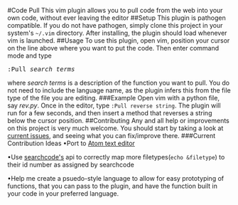 #Code Pull
This vim plugin allows you to pull code from the web into your own code, without ever leaving the editor
##Setup
This plugin is pathogen compatible. If you do not have pathogen, simply clone this project in your system's ```~/.vim``` directory.
After installing, the plugin should load whenever vim is launched.
##Usage
To use this plugin, open vim, position your cursor on the line above where you want to put the code. Then enter command mode and type 
<pre>:Pull <i>search terms</i></pre>
where *search terms* is a description of the function you want to pull. You do not need to include the language name, as the plugin infers this from the file type of the file you are editing.
###Example
Open vim with a python file, say *rev.py*. Once in the editor, type ```:Pull reverse string```. The plugin will run for a few seconds, and then insert a method that reverses a string below the cursor position.
##Contributing
Any and all help or improvements on this project is very much welcome. You should start by taking a look at [current issues](https://github.com/kasandell/Code-Pull/issues), and seeing what you can fix/improve there.
###Current Contribution Ideas
•Port to [Atom text editor](https://atom.io)


•Use [searchcode's](https://searchcode.com/api/) api to correctly map more filetypes(```echo &filetype```) to their id number as assigned by searchcode


•Help me create a psuedo-style language to allow for easy prototyping of functions, that you can pass to the plugin, and have the function built in your code in your preferred language.

